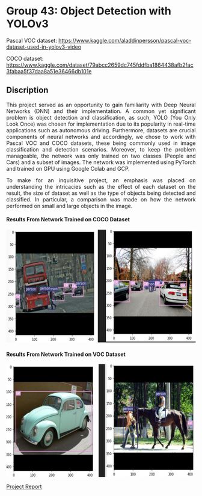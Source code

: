 # Group 43: Object Detection with YOLOv3 

Pascal VOC dataset: 
https://www.kaggle.com/aladdinpersson/pascal-voc-dataset-used-in-yolov3-video

COCO dataset: 
https://www.kaggle.com/dataset/79abcc2659dc745fddfba1864438afb2fac3fabaa5f37daa8a51e36466db101e

## Discription
<p align="justify">
This project served as an opportunity to gain familiarity with Deep Neural Networks (DNN) and their implementation. A common yet significant problem is object detection and classification, as such, YOLO (You Only Look Once) was chosen for implementation due to its popularity in real-time applications such as autonomous driving. Furthermore, datasets are crucial components of neural networks and accordingly, we chose to work with Pascal VOC and COCO datasets, these being commonly used in image classification and detection scenarios. Moreover, to keep the problem manageable, the network was only trained on two classes (People and Cars) and a subset of images. The network was implemented using PyTorch and trained on GPU using Google Colab and GCP.
</p> 

<p align="justify">
To make for an inquisitive project, an emphasis was placed on understanding the intricacies such as the effect of each dataset on the result, the size of dataset as well as the type of objects being detected and classified. In particular, a comparison was made on how the network performed on small and large objects in the image.
</p> 

#### Results From Network Trained on COCO Dataset
<img src="COCO-1_clf2ph1.png"  width="750" height="300"/>

#### Results From Network Trained on VOC Dataset
<img src="VOC-1_clfph1.jpg"  width="750" height="300"/>

[Project Report](Object%20detection%20with%20YOLOv3_Group_43.pdf)
